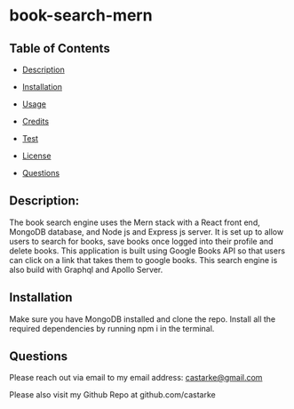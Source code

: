 # book-search-mern
  

  ## Table of Contents
  * [Description](#description)

  * [Installation](#installation)

  * [Usage](#usage)

  * [Credits](#credits)

  * [Test](#test)

  * [License](#license)

  *  [Questions](#questions)

## Description:
  The book search engine uses the Mern stack with a React front end, MongoDB database, and Node js and Express js server. It is set up to allow users to search for books, save books once logged into their profile and delete books. This application is built using Google Books API so that users can click on a link that takes them to google books. This search engine is also build with Graphql and Apollo Server.
## Installation
  Make sure you have MongoDB installed and clone the repo. Install all the required dependencies by running npm i in the terminal. 

## Questions 

  Please reach out via email to my email address: castarke@gmail.com

  Please also visit my Github Repo at github.com/castarke

